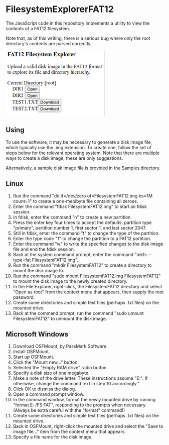 FilesystemExplorerFAT12
=======================

The JavaScript code in this repository implements a utility to view the contents of a FAT12 filesystem.

Note that, as of this writing, there is a serious bug where only the root directory's contents are parsed correctly.

<img src="Screenshot.png" />


Using
-----

To use the software, it may be necessary to generate a disk image file, which typically use the .img extension.  To create one, follow the set of steps below for the relevant operating system.  Note that there are multiple ways to create a disk image; these are only suggestions.

Alternatively, a sample disk image file is provided in the Samples directory.


Linux
-----

1. Run the command "dd if=/dev/zero of=FilesystemFAT12.img bs=1M count=1" to create a one-mebibyte file containing all zeroes.
2. Enter the command "fdisk FilesystemFAT12.img" to start an fdisk session.
3. In fdisk, enter the command "n" to create a new partition.
4. Press the enter key four times to accept the defaults: partition type "primary", partition number 1, first sector 1, and last sector 2047.
5. Still in fdisk, enter the command "t" to change the type of the partition.
6. Enter the type code "1" to change the partition to a FAT12 partition.
7. Enter the command "w" to write the specified changes to the disk image file and end the fdisk session.
8. Back at the system command prompt, enter the command "mkfs --type=fat FilesystemFAT12.img".
9. Run the command "mkdir FilesystemFAT12" to create a directory to mount the disk image to.
10. Run the command "sudo mount FilesystemFAT12.img FilesystemFAT12" to mount the disk image to the newly created directory.
11. In the File Explorer, right-click, the FilesystemFAT12 directory and select "Open as root" from the context menu that appears, then supply the root password.
12. Create some directories and simple test files (perhaps .txt files) on the mounted drive.
13. Back at the command prompt, run the command "sudo umount FilesystemFAT12" to unmount the disk image.


Microsoft Windows
-----------------

1. Download OSFMount, by PassMark Software.
2. Install OSFMount.
3. Start up OSFMount.
4. Click the "Mount new..." button.
5. Selected the "Empty RAM drive" radio button.
6. Specify a disk size of one megabyte.
7. Make a note of the drive letter.  These instructions assume "E:".  If otherwise, change the command text in step 10 accordingly."
8. Click OK to dismiss the dialog.
9. Open a command prompt window.
10. In the command window, format the newly mounted drive by running "format E: /FS:FAT", responding to the prompts when necessary. (Always be extra careful with the "format" command!)
11. Create some directories and simple test files (perhaps .txt files) on the mounted drive.
12. Back in OSFMount, right-click the mounted drive and select the "Save to image file..." item from the context menu that appears.
13. Specify a file name for the disk image.
